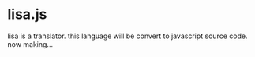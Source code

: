 # lisa.js
lisa is a translator. this language will be convert to javascript source code. 
now making...
